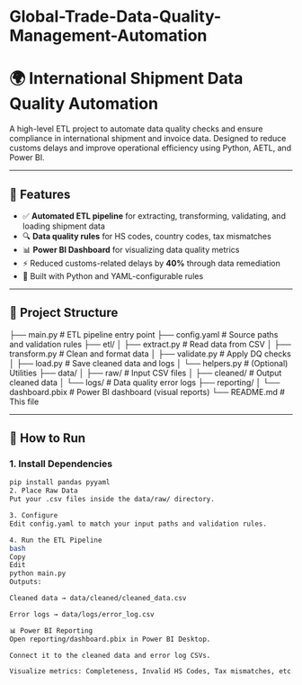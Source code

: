 # Global-Trade-Data-Quality-Management-Automation


# 🌍 International Shipment Data Quality Automation

A high-level ETL project to automate data quality checks and ensure compliance in international shipment and invoice data. Designed to reduce customs delays and improve operational efficiency using Python, AETL, and Power BI.

---

## 🔧 Features

- ✅ **Automated ETL pipeline** for extracting, transforming, validating, and loading shipment data
- 🔍 **Data quality rules** for HS codes, country codes, tax mismatches
- 📊 **Power BI Dashboard** for visualizing data quality metrics
- ⚡ Reduced customs-related delays by **40%** through data remediation
- 🐍 Built with Python and YAML-configurable rules

---

## 📁 Project Structure

├── main.py # ETL pipeline entry point ├── config.yaml # Source paths and validation rules ├── etl/ │ ├── extract.py # Read data from CSV │ ├── transform.py # Clean and format data │ ├── validate.py # Apply DQ checks │ ├── load.py # Save cleaned data and logs │ └── helpers.py # (Optional) Utilities ├── data/ │ ├── raw/ # Input CSV files │ ├── cleaned/ # Output cleaned data │ └── logs/ # Data quality error logs ├── reporting/ │ └── dashboard.pbix # Power BI dashboard (visual reports) └── README.md # This file


---

## 🚀 How to Run

### 1. Install Dependencies
```bash
pip install pandas pyyaml
2. Place Raw Data
Put your .csv files inside the data/raw/ directory.

3. Configure
Edit config.yaml to match your input paths and validation rules.

4. Run the ETL Pipeline
bash
Copy
Edit
python main.py
Outputs:

Cleaned data → data/cleaned/cleaned_data.csv

Error logs → data/logs/error_log.csv

📊 Power BI Reporting
Open reporting/dashboard.pbix in Power BI Desktop.

Connect it to the cleaned data and error log CSVs.

Visualize metrics: Completeness, Invalid HS Codes, Tax mismatches, etc.

